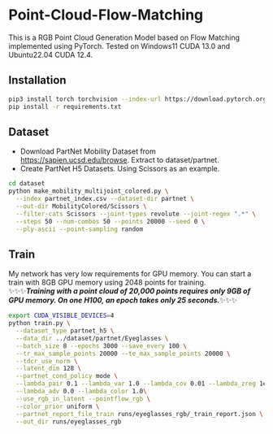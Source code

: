# Point-Cloud-Flow-Matching  
This is a RGB Point Cloud Generation Model based on Flow Matching implemented using PyTorch. Tested on Windows11 CUDA 13.0 and Ubuntu22.04 CUDA 12.4.
## Installation
```sh
pip3 install torch torchvision --index-url https://download.pytorch.org/whl/cu130
pip install -r requirements.txt
```

## Dataset

- Download PartNet Mobility Dataset from https://sapien.ucsd.edu/browse. Extract to dataset/partnet. 
- Create PartNet H5 Datasets. Using Scissors as an example.
```sh
cd dataset
python make_mobility_multijoint_colored.py \
  --index partnet_index.csv --dataset-dir partnet \
  --out-dir MobilityColored/Scissors \
  --filter-cats Scissors --joint-types revolute --joint-regex ".*" \
  --steps 50 --num-combos 50 --points 20000 --seed 0 \
  --ply-ascii --point-sampling random
```

## Train
My network has very low requirements for GPU memory. You can start a train with 8GB GPU memory using 2048 points for training.  
✨✨✨**_Training with a point cloud of 20,000 points requires only 9GB of GPU memory. On one H100, an epoch takes only 25 seconds._**✨✨✨ 
```sh
export CUDA_VISIBLE_DEVICES=4
python train.py \
  --dataset_type partnet_h5 \
  --data_dir ../dataset/partnet/Eyeglasses \
  --batch_size 8 --epochs 3000 --save_every 100 \
  --tr_max_sample_points 20000 --te_max_sample_points 20000 \
  --tdcr_use_norm \
  --latent_dim 128 \
  --partnet_cond_policy mode \
  --lambda_pair 0.1 --lambda_var 1.0 --lambda_cov 0.01 --lambda_zreg 1e-4 \
  --lambda_adv 0.0 --lambda_color 1.0\
  --use_rgb_in_latent --pointflow_rgb \
  --color_prior uniform \
  --partnet_report_file_train runs/eyeglasses_rgb/_train_report.json \
  --out_dir runs/eyeglasses_rgb
```